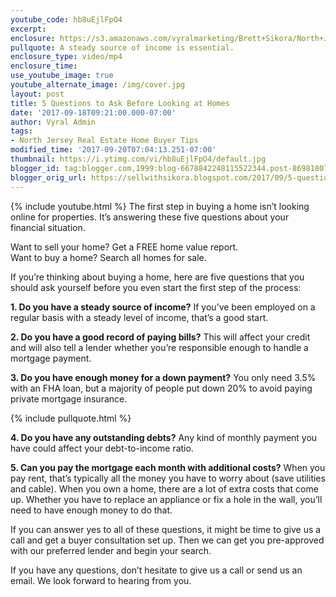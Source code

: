 ```yaml
---
youtube_code: hb8uEjlFpO4
excerpt:
enclosure: https://s3.amazonaws.com/vyralmarketing/Brett+Sikora/North+Jersey+Real+Estate-+5+Questions+to+Ask+Before+Looking+at+Homes.mp4
pullquote: A steady source of income is essential.
enclosure_type: video/mp4
enclosure_time:
use_youtube_image: true
youtube_alternate_image: /img/cover.jpg
layout: post
title: 5 Questions to Ask Before Looking at Homes
date: '2017-09-18T09:21:00.000-07:00'
author: Vyral Admin
tags:
- North Jersey Real Estate Home Buyer Tips
modified_time: '2017-09-20T07:04:13.251-07:00'
thumbnail: https://i.ytimg.com/vi/hb8uEjlFpO4/default.jpg
blogger_id: tag:blogger.com,1999:blog-6678842248115522344.post-86981807888242802
blogger_orig_url: https://sellwithsikora.blogspot.com/2017/09/5-questions-to-ask-before-looking-at.html
---
```

{% include youtube.html %}
The first step in buying a home isn’t looking online for properties. It’s answering these five questions about your financial situation.

Want to sell your home? Get a FREE home value report.  
Want to buy a home? Search all homes for sale.


If you’re thinking about buying a home, here are five questions that you should ask yourself before you even start the first step of the process:

**1. Do you have a steady source of income?** If you’ve been employed on a regular basis with a steady level of income, that’s a good start.

**2. Do you have a good record of paying bills?** This will affect your credit and will also tell a lender whether you’re responsible enough to handle a mortgage payment.

**3. Do you have enough money for a down payment?** You only need 3.5% with an FHA loan, but a majority of people put down 20% to avoid paying private mortgage insurance.

{% include pullquote.html %}

**4. Do you have any outstanding debts?** Any kind of monthly payment you have could affect your debt-to-income ratio.

**5. Can you pay the mortgage each month with additional costs?** When you pay rent, that’s typically all the money you have to worry about (save utilities and cable). When you own a home, there are a lot of extra costs that come up. Whether you have to replace an appliance or fix a hole in the wall, you’ll need to have enough money to do that.

If you can answer yes to all of these questions, it might be time to give us a call and get a buyer consultation set up. Then we can get you pre-approved with our preferred lender and begin your search.

If you have any questions, don’t hesitate to give us a call or send us an email. We look forward to hearing from you.
